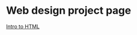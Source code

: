 # Web design project page
<a href="C:\Users\Mel\Documents\GitHub\web-design\html_into">Intro to HTML </a>